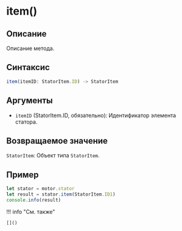 # item()

## Описание
Описание метода.

## Синтаксис
```javascript
item(itemID: StatorItem.ID) -> StatorItem
```

## Аргументы
- `itemID` (StatorItem.ID, обязательно): Идентификатор элемента статора.

## Возвращаемое значение
`StatorItem`: Объект типа `StatorItem`.

## Пример
```javascript linenums="1"
let stator = motor.stator
let result = stator.item(StatorItem.ID1)
console.info(result)
```

!!! info "См. также"

    []()

